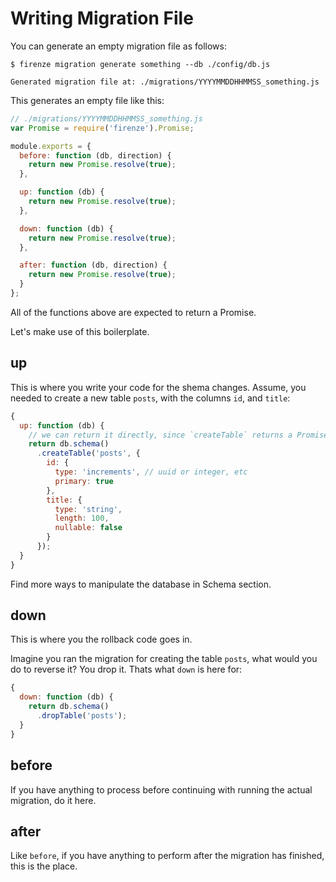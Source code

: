# Writing Migration File

You can generate an empty migration file as follows:

```
$ firenze migration generate something --db ./config/db.js

Generated migration file at: ./migrations/YYYYMMDDHHMMSS_something.js
```

This generates an empty file like this:

```js
// ./migrations/YYYYMMDDHHMMSS_something.js
var Promise = require('firenze').Promise;

module.exports = {
  before: function (db, direction) {
    return new Promise.resolve(true);
  },

  up: function (db) {
    return new Promise.resolve(true);
  },

  down: function (db) {
    return new Promise.resolve(true);
  },

  after: function (db, direction) {
    return new Promise.resolve(true);
  }
};
```

All of the functions above are expected to return a Promise.

Let's make use of this boilerplate.

## up

This is where you write your code for the shema changes. Assume, you needed to create a new table `posts`, with the columns `id`, and `title`:

```js
{
  up: function (db) {
    // we can return it directly, since `createTable` returns a Promise already
    return db.schema()
      .createTable('posts', {
        id: {
          type: 'increments', // uuid or integer, etc
          primary: true
        },
        title: {
          type: 'string',
          length: 100,
          nullable: false
        }
      });
  }
}
```

Find more ways to manipulate the database in Schema section.

## down

This is where you the rollback code goes in.

Imagine you ran the migration for creating the table `posts`, what would you do to reverse it? You drop it. Thats what `down` is here for:

```js
{
  down: function (db) {
    return db.schema()
      .dropTable('posts');
  }
}
```

## before

If you have anything to process before continuing with running the actual migration, do it here.

## after

Like `before`, if you have anything to perform after the migration has finished, this is the place.
